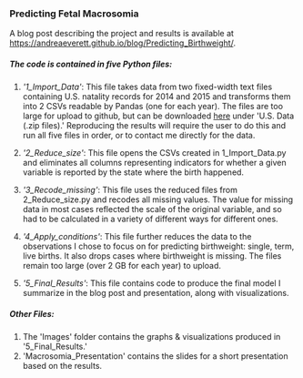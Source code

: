 ### Predicting Fetal Macrosomia

A blog post describing the project and results is available at https://andreaeverett.github.io/blog/Predicting_Birthweight/.

##### The code is contained in five Python files:
1. *'1_Import_Data'*: This file takes data from two fixed-width text files containing U.S. natality records for 2014 and 2015 and transforms them into 2 CSVs readable by Pandas (one for each year). The files are too large for upload to github, but can be downloaded [here](https://www.cdc.gov/nchs/data_access/vitalstatsonline.htm) under 'U.S. Data (.zip files).' Reproducing the results will require the user to do this and run all five files in order, or to contact me directly for the data.

2. *'2_Reduce_size'*: This file opens the CSVs created in 1_Import_Data.py and eliminates all columns representing indicators for whether a given variable is reported by the state where the birth happened.  

3. *'3_Recode_missing'*: This file uses the reduced files from 2_Reduce_size.py and recodes all missing values. The value for missing data in most cases reflected the scale of the original variable, and so had to be calculated in a variety of different ways for different ones.

4. *'4_Apply_conditions'*: This file further reduces the data to the observations I chose to focus on for predicting birthweight: single, term, live births. It also drops cases where birthweight is missing.  The files remain too large (over 2 GB for each year) to upload.

5. *'5_Final_Results'*: This file contains code to produce the final model I summarize in the blog post and presentation, along with visualizations.

##### Other Files:
1. The 'Images' folder contains the graphs & visualizations produced in '5_Final_Results.'
2. 'Macrosomia_Presentation' contains the slides for a short presentation based on the results.
